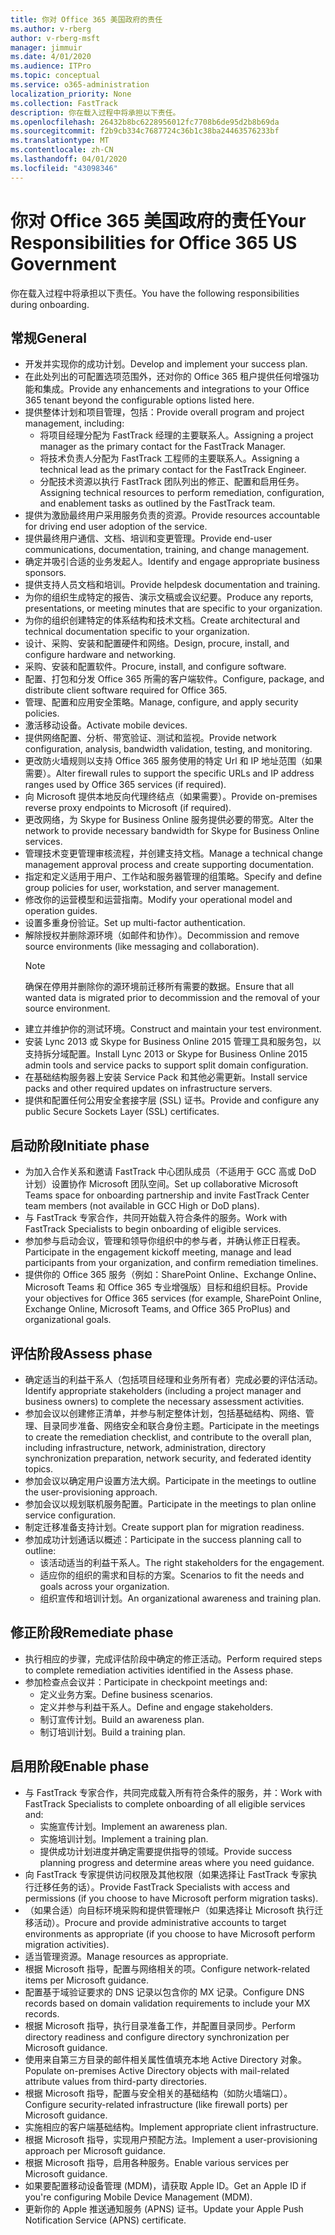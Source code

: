 ```yaml
---
title: 你对 Office 365 美国政府的责任
ms.author: v-rberg
author: v-rberg-msft
manager: jimmuir
ms.date: 4/01/2020
ms.audience: ITPro
ms.topic: conceptual
ms.service: o365-administration
localization_priority: None
ms.collection: FastTrack
description: 你在载入过程中将承担以下责任。
ms.openlocfilehash: 26432b8bc6228956012fc7708b6de95d2b8b69da
ms.sourcegitcommit: f2b9cb334c7687724c36b1c38ba24463576233bf
ms.translationtype: MT
ms.contentlocale: zh-CN
ms.lasthandoff: 04/01/2020
ms.locfileid: "43098346"
---
```

# <a name="your-responsibilities-for-office-365-us-government"></a><span data-ttu-id="b7df7-103">你对 Office 365 美国政府的责任</span><span class="sxs-lookup"><span data-stu-id="b7df7-103">Your Responsibilities for Office 365 US Government</span></span>

<span data-ttu-id="b7df7-104">你在载入过程中将承担以下责任。</span><span class="sxs-lookup"><span data-stu-id="b7df7-104">You have the following responsibilities during onboarding.</span></span>
  
## <a name="general"></a><span data-ttu-id="b7df7-105">常规</span><span class="sxs-lookup"><span data-stu-id="b7df7-105">General</span></span>

- <span data-ttu-id="b7df7-106">开发并实现你的成功计划。</span><span class="sxs-lookup"><span data-stu-id="b7df7-106">Develop and implement your success plan.</span></span>   
- <span data-ttu-id="b7df7-107">在此处列出的可配置选项范围外，还对你的 Office 365 租户提供任何增强功能和集成。</span><span class="sxs-lookup"><span data-stu-id="b7df7-107">Provide any enhancements and integrations to your Office 365 tenant beyond the configurable options listed here.</span></span>    
- <span data-ttu-id="b7df7-108">提供整体计划和项目管理，包括：</span><span class="sxs-lookup"><span data-stu-id="b7df7-108">Provide overall program and project management, including:</span></span>     
  - <span data-ttu-id="b7df7-109">将项目经理分配为 FastTrack 经理的主要联系人。</span><span class="sxs-lookup"><span data-stu-id="b7df7-109">Assigning a project manager as the primary contact for the FastTrack Manager.</span></span>   
  - <span data-ttu-id="b7df7-110">将技术负责人分配为 FastTrack 工程师的主要联系人。</span><span class="sxs-lookup"><span data-stu-id="b7df7-110">Assigning a technical lead as the primary contact for the FastTrack Engineer.</span></span>  
  - <span data-ttu-id="b7df7-111">分配技术资源以执行 FastTrack 团队列出的修正、配置和启用任务。</span><span class="sxs-lookup"><span data-stu-id="b7df7-111">Assigning technical resources to perform remediation, configuration, and enablement tasks as outlined by the FastTrack team.</span></span>   
- <span data-ttu-id="b7df7-112">提供为激励最终用户采用服务负责的资源。</span><span class="sxs-lookup"><span data-stu-id="b7df7-112">Provide resources accountable for driving end user adoption of the service.</span></span>    
- <span data-ttu-id="b7df7-113">提供最终用户通信、文档、培训和变更管理。</span><span class="sxs-lookup"><span data-stu-id="b7df7-113">Provide end-user communications, documentation, training, and change management.</span></span>    
- <span data-ttu-id="b7df7-114">确定并吸引合适的业务发起人。</span><span class="sxs-lookup"><span data-stu-id="b7df7-114">Identify and engage appropriate business sponsors.</span></span>     
- <span data-ttu-id="b7df7-115">提供支持人员文档和培训。</span><span class="sxs-lookup"><span data-stu-id="b7df7-115">Provide helpdesk documentation and training.</span></span>     
- <span data-ttu-id="b7df7-116">为你的组织生成特定的报告、演示文稿或会议纪要。</span><span class="sxs-lookup"><span data-stu-id="b7df7-116">Produce any reports, presentations, or meeting minutes that are specific to your organization.</span></span>     
- <span data-ttu-id="b7df7-117">为你的组织创建特定的体系结构和技术文档。</span><span class="sxs-lookup"><span data-stu-id="b7df7-117">Create architectural and technical documentation specific to your organization.</span></span>     
- <span data-ttu-id="b7df7-118">设计、采购、安装和配置硬件和网络。</span><span class="sxs-lookup"><span data-stu-id="b7df7-118">Design, procure, install, and configure hardware and networking.</span></span>    
- <span data-ttu-id="b7df7-119">采购、安装和配置软件。</span><span class="sxs-lookup"><span data-stu-id="b7df7-119">Procure, install, and configure software.</span></span>     
- <span data-ttu-id="b7df7-120">配置、打包和分发 Office 365 所需的客户端软件。</span><span class="sxs-lookup"><span data-stu-id="b7df7-120">Configure, package, and distribute client software required for Office 365.</span></span>    
- <span data-ttu-id="b7df7-121">管理、配置和应用安全策略。</span><span class="sxs-lookup"><span data-stu-id="b7df7-121">Manage, configure, and apply security policies.</span></span>    
- <span data-ttu-id="b7df7-122">激活移动设备。</span><span class="sxs-lookup"><span data-stu-id="b7df7-122">Activate mobile devices.</span></span>    
- <span data-ttu-id="b7df7-123">提供网络配置、分析、带宽验证、测试和监视。</span><span class="sxs-lookup"><span data-stu-id="b7df7-123">Provide network configuration, analysis, bandwidth validation, testing, and monitoring.</span></span> 
- <span data-ttu-id="b7df7-124">更改防火墙规则以支持 Office 365 服务使用的特定 Url 和 IP 地址范围（如果需要）。</span><span class="sxs-lookup"><span data-stu-id="b7df7-124">Alter firewall rules to support the specific URLs and IP address ranges used by Office 365 services (if required).</span></span>
- <span data-ttu-id="b7df7-125">向 Microsoft 提供本地反向代理终结点（如果需要）。</span><span class="sxs-lookup"><span data-stu-id="b7df7-125">Provide on-premises reverse proxy endpoints to Microsoft (if required).</span></span>     
- <span data-ttu-id="b7df7-126">更改网络，为 Skype for Business Online 服务提供必要的带宽。</span><span class="sxs-lookup"><span data-stu-id="b7df7-126">Alter the network to provide necessary bandwidth for Skype for Business Online services.</span></span>   
- <span data-ttu-id="b7df7-127">管理技术变更管理审核流程，并创建支持文档。</span><span class="sxs-lookup"><span data-stu-id="b7df7-127">Manage a technical change management approval process and create supporting documentation.</span></span>    
- <span data-ttu-id="b7df7-128">指定和定义适用于用户、工作站和服务器管理的组策略。</span><span class="sxs-lookup"><span data-stu-id="b7df7-128">Specify and define group policies for user, workstation, and server management.</span></span>    
- <span data-ttu-id="b7df7-129">修改你的运营模型和运营指南。</span><span class="sxs-lookup"><span data-stu-id="b7df7-129">Modify your operational model and operation guides.</span></span>   
- <span data-ttu-id="b7df7-130">设置多重身份验证。</span><span class="sxs-lookup"><span data-stu-id="b7df7-130">Set up multi-factor authentication.</span></span>   
- <span data-ttu-id="b7df7-131">解除授权并删除源环境（如邮件和协作）。</span><span class="sxs-lookup"><span data-stu-id="b7df7-131">Decommission and remove source environments (like messaging and collaboration).</span></span> 
    > [!NOTE]
    > <span data-ttu-id="b7df7-132">确保在停用并删除你的源环境前迁移所有需要的数据。</span><span class="sxs-lookup"><span data-stu-id="b7df7-132">Ensure that all wanted data is migrated prior to decommission and the removal of your source environment.</span></span>   
- <span data-ttu-id="b7df7-133">建立并维护你的测试环境。</span><span class="sxs-lookup"><span data-stu-id="b7df7-133">Construct and maintain your test environment.</span></span>  
- <span data-ttu-id="b7df7-134">安装 Lync 2013 或 Skype for Business Online 2015 管理工具和服务包，以支持拆分域配置。</span><span class="sxs-lookup"><span data-stu-id="b7df7-134">Install Lync 2013 or Skype for Business Online 2015 admin tools and service packs to support split domain configuration.</span></span>    
- <span data-ttu-id="b7df7-135">在基础结构服务器上安装 Service Pack 和其他必需更新。</span><span class="sxs-lookup"><span data-stu-id="b7df7-135">Install service packs and other required updates on infrastructure servers.</span></span>     
- <span data-ttu-id="b7df7-136">提供和配置任何公用安全套接字层 (SSL) 证书。</span><span class="sxs-lookup"><span data-stu-id="b7df7-136">Provide and configure any public Secure Sockets Layer (SSL) certificates.</span></span> 
    
## <a name="initiate-phase"></a><span data-ttu-id="b7df7-137">启动阶段</span><span class="sxs-lookup"><span data-stu-id="b7df7-137">Initiate phase</span></span>

- <span data-ttu-id="b7df7-138">为加入合作关系和邀请 FastTrack 中心团队成员（不适用于 GCC 高或 DoD 计划）设置协作 Microsoft 团队空间。</span><span class="sxs-lookup"><span data-stu-id="b7df7-138">Set up collaborative Microsoft Teams space for onboarding partnership and invite FastTrack Center team members (not available in GCC High or DoD plans).</span></span>   
- <span data-ttu-id="b7df7-139">与 FastTrack 专家合作，共同开始载入符合条件的服务。</span><span class="sxs-lookup"><span data-stu-id="b7df7-139">Work with FastTrack Specialists to begin onboarding of eligible services.</span></span>    
- <span data-ttu-id="b7df7-140">参加参与启动会议，管理和领导你组织中的参与者，并确认修正日程表。</span><span class="sxs-lookup"><span data-stu-id="b7df7-140">Participate in the engagement kickoff meeting, manage and lead participants from your organization, and confirm remediation timelines.</span></span>    
- <span data-ttu-id="b7df7-141">提供你的 Office 365 服务（例如：SharePoint Online、Exchange Online、Microsoft Teams 和 Office 365 专业增强版）目标和组织目标。</span><span class="sxs-lookup"><span data-stu-id="b7df7-141">Provide your objectives for Office 365 services (for example, SharePoint Online, Exchange Online, Microsoft Teams, and Office 365 ProPlus) and organizational goals.</span></span>
    
## <a name="assess-phase"></a><span data-ttu-id="b7df7-142">评估阶段</span><span class="sxs-lookup"><span data-stu-id="b7df7-142">Assess phase</span></span>

- <span data-ttu-id="b7df7-143">确定适当的利益干系人（包括项目经理和业务所有者）完成必要的评估活动。</span><span class="sxs-lookup"><span data-stu-id="b7df7-143">Identify appropriate stakeholders (including a project manager and business owners) to complete the necessary assessment activities.</span></span>    
- <span data-ttu-id="b7df7-144">参加会议以创建修正清单，并参与制定整体计划，包括基础结构、网络、管理、目录同步准备、网络安全和联合身份主题。</span><span class="sxs-lookup"><span data-stu-id="b7df7-144">Participate in the meetings to create the remediation checklist, and contribute to the overall plan, including infrastructure, network, administration, directory synchronization preparation, network security, and federated identity topics.</span></span> 
- <span data-ttu-id="b7df7-145">参加会议以确定用户设置方法大纲。</span><span class="sxs-lookup"><span data-stu-id="b7df7-145">Participate in the meetings to outline the user-provisioning approach.</span></span>     
- <span data-ttu-id="b7df7-146">参加会议以规划联机服务配置。</span><span class="sxs-lookup"><span data-stu-id="b7df7-146">Participate in the meetings to plan online service configuration.</span></span>    
- <span data-ttu-id="b7df7-147">制定迁移准备支持计划。</span><span class="sxs-lookup"><span data-stu-id="b7df7-147">Create support plan for migration readiness.</span></span>    
- <span data-ttu-id="b7df7-148">参加成功计划通话以概述：</span><span class="sxs-lookup"><span data-stu-id="b7df7-148">Participate in the success planning call to outline:</span></span>   
  - <span data-ttu-id="b7df7-149">该活动适当的利益干系人。</span><span class="sxs-lookup"><span data-stu-id="b7df7-149">The right stakeholders for the engagement.</span></span>   
  - <span data-ttu-id="b7df7-150">适应你的组织的需求和目标的方案。</span><span class="sxs-lookup"><span data-stu-id="b7df7-150">Scenarios to fit the needs and goals across your organization.</span></span>   
  - <span data-ttu-id="b7df7-151">组织宣传和培训计划。</span><span class="sxs-lookup"><span data-stu-id="b7df7-151">An organizational awareness and training plan.</span></span>
    
## <a name="remediate-phase"></a><span data-ttu-id="b7df7-152">修正阶段</span><span class="sxs-lookup"><span data-stu-id="b7df7-152">Remediate phase</span></span>

- <span data-ttu-id="b7df7-153">执行相应的步骤，完成评估阶段中确定的修正活动。</span><span class="sxs-lookup"><span data-stu-id="b7df7-153">Perform required steps to complete remediation activities identified in the Assess phase.</span></span>  
- <span data-ttu-id="b7df7-154">参加检查点会议并：</span><span class="sxs-lookup"><span data-stu-id="b7df7-154">Participate in checkpoint meetings and:</span></span>   
  - <span data-ttu-id="b7df7-155">定义业务方案。</span><span class="sxs-lookup"><span data-stu-id="b7df7-155">Define business scenarios.</span></span>  
  - <span data-ttu-id="b7df7-156">定义并参与利益干系人。</span><span class="sxs-lookup"><span data-stu-id="b7df7-156">Define and engage stakeholders.</span></span>  
  - <span data-ttu-id="b7df7-157">制订宣传计划。</span><span class="sxs-lookup"><span data-stu-id="b7df7-157">Build an awareness plan.</span></span> 
  - <span data-ttu-id="b7df7-158">制订培训计划。</span><span class="sxs-lookup"><span data-stu-id="b7df7-158">Build a training plan.</span></span>
    
## <a name="enable-phase"></a><span data-ttu-id="b7df7-159">启用阶段</span><span class="sxs-lookup"><span data-stu-id="b7df7-159">Enable phase</span></span>

- <span data-ttu-id="b7df7-160">与 FastTrack 专家合作，共同完成载入所有符合条件的服务，并：</span><span class="sxs-lookup"><span data-stu-id="b7df7-160">Work with FastTrack Specialists to complete onboarding of all eligible services and:</span></span>  
  - <span data-ttu-id="b7df7-161">实施宣传计划。</span><span class="sxs-lookup"><span data-stu-id="b7df7-161">Implement an awareness plan.</span></span>   
  - <span data-ttu-id="b7df7-162">实施培训计划。</span><span class="sxs-lookup"><span data-stu-id="b7df7-162">Implement a training plan.</span></span>   
  - <span data-ttu-id="b7df7-163">提供成功计划进度并确定需要提供指导的领域。</span><span class="sxs-lookup"><span data-stu-id="b7df7-163">Provide success planning progress and determine areas where you need guidance.</span></span>  
- <span data-ttu-id="b7df7-164">向 FastTrack 专家提供访问权限及其他权限（如果选择让 FastTrack 专家执行迁移任务的话）。</span><span class="sxs-lookup"><span data-stu-id="b7df7-164">Provide FastTrack Specialists with access and permissions (if you choose to have Microsoft perform migration tasks).</span></span>   
- <span data-ttu-id="b7df7-165">（如果合适）向目标环境采购和提供管理帐户（如果选择让 Microsoft 执行迁移活动）。</span><span class="sxs-lookup"><span data-stu-id="b7df7-165">Procure and provide administrative accounts to target environments as appropriate (if you choose to have Microsoft perform migration activities).</span></span>    
- <span data-ttu-id="b7df7-166">适当管理资源。</span><span class="sxs-lookup"><span data-stu-id="b7df7-166">Manage resources as appropriate.</span></span>     
- <span data-ttu-id="b7df7-167">根据 Microsoft 指导，配置与网络相关的项。</span><span class="sxs-lookup"><span data-stu-id="b7df7-167">Configure network-related items per Microsoft guidance.</span></span>    
- <span data-ttu-id="b7df7-168">配置基于域验证要求的 DNS 记录以包含你的 MX 记录。</span><span class="sxs-lookup"><span data-stu-id="b7df7-168">Configure DNS records based on domain validation requirements to include your MX records.</span></span>    
- <span data-ttu-id="b7df7-169">根据 Microsoft 指导，执行目录准备工作，并配置目录同步。</span><span class="sxs-lookup"><span data-stu-id="b7df7-169">Perform directory readiness and configure directory synchronization per Microsoft guidance.</span></span>   
- <span data-ttu-id="b7df7-170">使用来自第三方目录的邮件相关属性值填充本地 Active Directory 对象。</span><span class="sxs-lookup"><span data-stu-id="b7df7-170">Populate on-premises Active Directory objects with mail-related attribute values from third-party directories.</span></span>    
- <span data-ttu-id="b7df7-171">根据 Microsoft 指导，配置与安全相关的基础结构（如防火墙端口）。</span><span class="sxs-lookup"><span data-stu-id="b7df7-171">Configure security-related infrastructure (like firewall ports) per Microsoft guidance.</span></span>    
- <span data-ttu-id="b7df7-172">实施相应的客户端基础结构。</span><span class="sxs-lookup"><span data-stu-id="b7df7-172">Implement appropriate client infrastructure.</span></span>   
- <span data-ttu-id="b7df7-173">根据 Microsoft 指导，实现用户预配方法。</span><span class="sxs-lookup"><span data-stu-id="b7df7-173">Implement a user-provisioning approach per Microsoft guidance.</span></span>    
- <span data-ttu-id="b7df7-174">根据 Microsoft 指导，启用各种服务。</span><span class="sxs-lookup"><span data-stu-id="b7df7-174">Enable various services per Microsoft guidance.</span></span>    
- <span data-ttu-id="b7df7-175">如果要配置移动设备管理 (MDM)，请获取 Apple ID。</span><span class="sxs-lookup"><span data-stu-id="b7df7-175">Get an Apple ID if you're configuring Mobile Device Management (MDM).</span></span>   
- <span data-ttu-id="b7df7-176">更新你的 Apple 推送通知服务 (APNS) 证书。</span><span class="sxs-lookup"><span data-stu-id="b7df7-176">Update your Apple Push Notification Service (APNS) certificate.</span></span>
  